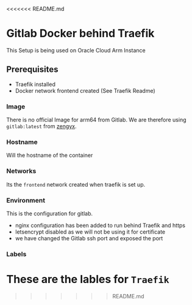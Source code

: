 <<<<<<< README.md
# Gitlab Docker behind Traefik
This Setup is being used on Oracle Cloud Arm Instance
## Prerequisites
* Traefik installed 
* Docker network frontend created (See Traefik Readme)
### Image
There is no official Image for arm64 from Gitlab. We are therefore using `gitlab:latest` from [zengyx](https://github.com/zengxs/gitlab-arm64).
### Hostname
Will the hostname of the container
### Networks
Its the `frontend` network created when traefik is set up.
### Environment
This is the configuration for gitlab.
* nginx configuration has been added to run behind Traefik and https
* letsencrypt disabled as we will not be using it for certificate
* we have changed the Gitlab ssh port and exposed the port
### Labels
These are the lables for `Traefik`
=======
>>>>>>> README.md
